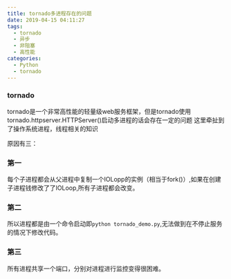 ```yaml
---
title: tornado多进程存在的问题
date: 2019-04-15 04:11:27
tags:
  - tornado
  - 异步
  - 非阻塞
  - 高性能
categories:
  - Python
  - tornado
---
```

### tornado
tornado是一个非常高性能的轻量级web服务框架，但是tornado使用tornado.httpserver.HTTPServer()启动多进程的话会存在一定的问题
这里牵扯到了操作系统进程，线程相关的知识

原因有三：
### 第一
每个子进程都会从父进程中复制一个IOLopp的实例（相当于fork()）,如果在创建子进程钱修改了了IOLoop,所有子进程都会改变。
### 第二
所以进程都是由一个命令启动即`python tornado_demo.py`,无法做到在不停止服务的情况下修改代码。
### 第三
所有进程共享一个端口，分别对进程进行监控变得很困难。
